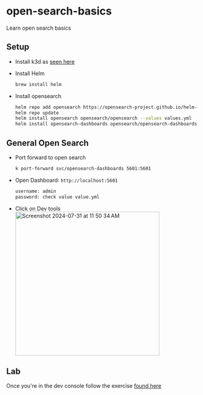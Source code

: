 # open-search-basics
Learn open search basics

## Setup

- Install k3d as [seen here](https://github.com/invalidred/argo-workflow#setup)

- Install Helm
  ```bash
  brew install helm
  ```

- Install opensearch

  ```bash
  helm repo add opensearch https://opensearch-project.github.io/helm-charts/
  helm repo update
  helm install opensearch opensearch/opensearch --values values.yml
  helm install opensearch-dashboards opensearch/opensearch-dashboards --values values.yml
  ```

## General Open Search

- Port forward to open search

  ```bash
  k port-forward svc/opensearch-dashboards 5601:5601
  ```

- Open Dashboard: `http://localhost:5601`

  ```bash
  username: admin
  password: check value value.yml
  ```
- Click on Dev tools
  <img width="380" alt="Screenshot 2024-07-31 at 11 50 34 AM" src="https://github.com/user-attachments/assets/d5bd0365-17cd-4a51-81c5-351e2820f367">



## Lab

Once you're in the dev console follow the exercise [found here](https://github.com/madhusudhankonda/elasticsearch-in-action/blob/9f292ffcb96e6a5736ae80103dc4565f204502e5/kibana_scripts/ch02_getting_started.txt)
